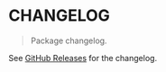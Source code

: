 # CHANGELOG

> Package changelog.

See [GitHub Releases](https://github.com/stdlib-js/stats-base-dists-weibull-mode/releases) for the changelog.